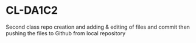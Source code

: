 # CL-DA1C2
Second class repo creation and adding &amp; editing of files and commit then pushing the files to Github from local repository
